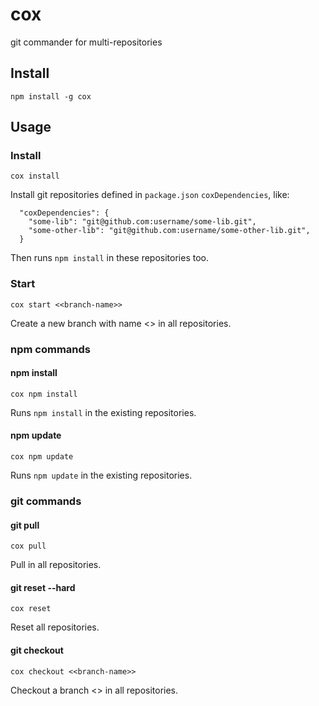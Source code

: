 # cox
git commander for multi-repositories

## Install
```
npm install -g cox
```

## Usage

### Install
```
cox install
```
Install git repositories defined in `package.json` `coxDependencies`, like:
```
  "coxDependencies": {
    "some-lib": "git@github.com:username/some-lib.git",
    "some-other-lib": "git@github.com:username/some-other-lib.git",
  }
```
Then runs `npm install` in these repositories too.

### Start
```
cox start <<branch-name>>
```
Create a new branch with name <<branch-name>> in all repositories.

### npm commands
#### npm install
```
cox npm install
```
Runs `npm install` in the existing repositories.
#### npm update
```
cox npm update
```
Runs `npm update` in the existing repositories.

### git commands
#### git pull
```
cox pull
```
Pull in all repositories.

#### git reset --hard
```
cox reset
```
Reset all repositories.

#### git checkout
```
cox checkout <<branch-name>>
```
Checkout a branch <<branch-name>> in all repositories.
